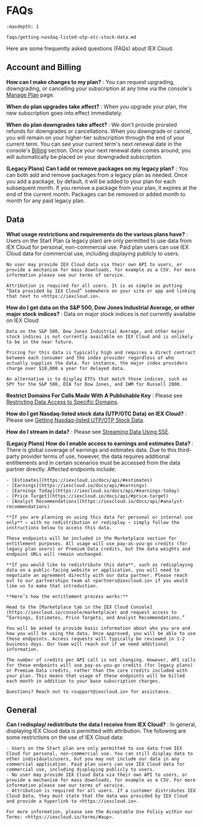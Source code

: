 # FAQs

```{toctree}
:maxdepth: 1

faqs/getting-nasdaq-listed-utp-otc-stock-data.md
```

Here are some frequently asked questions (FAQs) about IEX Cloud.

## Account and Billing

**How can I make changes to my plan?**
: You can request upgrading, downgrading, or cancelling your subscription at any time via the console's [Manage Plan](https://iexcloud.io/console/manage-plan) page.

**When do plan upgrades take affect?**
: When you upgrade your plan, the new subscription goes into effect immediately.

**When do plan downgrades take affect?**
: We don't provide prorated refunds for downgrades or cancellations. When you downgrade or cancel, you will remain on your higher-tier subscription through the end of your current term. You can see your current term's next renewal date in the console's [Billing](https://iexcloud.io/console/billing) section. Once your next renewal date comes around, you will automatically be placed on your downgraded subscription. 

**(Legacy Plans) Can I add or remove packages on my legacy plan?**
: You can both add and remove packages from a legacy plan as needed. Once you add a package, by default, it will be added to your plan for each subsequent month. If you remove a package from your plan, it expires at the end of the current month. Packages can be removed or added month to month for any paid legacy plan.

## Data

**What usage restrictions and requirements do the various plans have?**
: Users on the Start Plan (a legacy plan) are only permitted to use data from IEX Cloud for personal, non-commercial use. Paid plan users can use IEX Cloud data for commercial use, including displaying publicly to users.

    No user may provide IEX Cloud data via their own API to users, or provide a mechanism for mass downloads, for example as a CSV. For more information please see our terms of service.

    Attribution is required for all users. It is as simple as putting “Data provided by IEX Cloud” somewhere on your site or app and linking that text to <https://iexcloud.io>.

**How do I get data on the S&P 500, Dow Jones Industrial Average, or other major stock indices?**
: Data on major stock indices is not currently available on IEX Cloud

    Data on the S&P 500, Dow Jones Industrial Average, and other major stock indices is not currently available on IEX Cloud and is unlikely to be in the near future.

    Pricing for this data is typically high and requires a direct contract between each consumer and the index provider regardless of who actually supplies the data. For instance, the major index providers charge over $10,000 a year for delayed data.

    An alternative is to display ETFs that match those indices, such as SPY for the S&P 500, DIA for Dow Jones, and IWM for Russell 2000.


**Restrict Domains For Calls Made With A Publishable Key**
: Please see [Restricting Data Access to Specific Domains](./administration/access-and-security/restricting-data-access-to-specific-domains.md).

**How do I get Nasdaq-listed stock data (UTP/OTC Data) on IEX Cloud?**
: Please see [Getting Nasdaq-listed UTP/OTP Stock Data](./faqs/getting-nasdaq-listed-utp-otc-stock-data.md).

**How do I stream in data?**
: Please see [Streaming Data Using SSE](using-core-data/streaming-data-using-sse.md).

**(Legacy Plans) How do I enable access to earnings and estimates Data?**
: There is global coverage of earnings and estimates data. Due to this third-party provider terms of use, however, the data requires additional entitlements and in certain scenarios must be accessed from the data partner directly. Affected endpoints include:

    - [Estimates](https://iexcloud.io/docs/api/#estimates)
    - [Earnings](https://iexcloud.io/docs/api/#earnings)
    - [Earnings Today](https://iexcloud.io/docs/api/#earnings-today)
    - [Price Target](https://iexcloud.io/docs/api/#price-target)
    - [Analyst Recommendations](https://iexcloud.io/docs/api/#analyst-recommendations)

    **If you are planning on using this data for personal or internal use only** – with no redistribution or redisplay – simply follow the instructions below to access this data.

    These endpoints will be included in the Marketplace section for entitlement purposes. All usage will use pay-as-you-go credits (for legacy plan users) or Premium Data credits, but the data weights and endpoint URLs will remain unchanged.

    **If you would like to redistribute this data**, such as redisplaying data on a public-facing website or application, you will need to negotiate an agreement directly with our data partner. Please reach out to our partnerships team at <partners@iexcloud.io> if you would like us to make that introduction.

    **Here’s how the entitlement process works:**

    Head to the [Marketplace tab in the IEX Cloud Console](https://iexcloud.io/console/marketplace) and request access to “Earnings, Estimates, Price Targets, and Analyst Recommendations.”

    You will be asked to provide basic information about who you are and how you will be using the data. Once approved, you will be able to use these endpoints. Access requests will typically be reviewed in 1-2 business days. Our team will reach out if we need additional information.

    The number of credits per API call is not changing. However, API calls for these endpoints will use pay-as-you-go credits (for legacy plans) or Premium Data credits, rather than the core credits included with your plan. This means that usage of these endpoints will be billed each month in addition to your base subscription charges.

    Questions? Reach out to <support@iexcloud.io> for assistance.

## General

**Can I redisplay/ redistribute the data I receive from IEX Cloud?**
: In general, displaying IEX Cloud data is permitted with attribution. The following are some restrictions on the use of IEX Cloud data:

    - Users on the Start plan are only permitted to use data from IEX Cloud for personal, non-commercial use. You can still display data to other individuals/users, but you may not include our data in any commercial application. Paid plan users can use IEX Cloud data for commercial use, including displaying publicly to users.
    - No user may provide IEX Cloud data via their own API to users, or provide a mechanism for mass downloads, for example as a CSV. For more information please see our terms of service.
    - Attribution is required for all users. If a customer distributes IEX Cloud Data, they must state that the data was provided by IEX Cloud and provide a hyperlink to <https://iexcloud.io>.

    For more information, please see the Acceptable Use Policy within our Terms: <https://iexcloud.io/terms/#aup>.